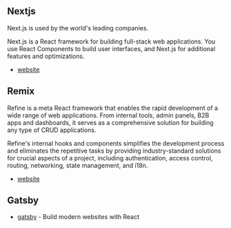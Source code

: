 ## Nextjs
Next.js is used by the world's leading companies. 

Next.js is a React framework for building full-stack web applications. You use React Components to build user interfaces, and Next.js for additional features and optimizations.

- [website](https://nextjs.org)

## Remix
Refine is a meta React framework that enables the rapid development of a wide range of web applications. From internal tools, admin panels, B2B apps and dashboards, it serves as a comprehensive solution for building any type of CRUD applications.

Refine's internal hooks and components simplifies the development process and eliminates the repetitive tasks by providing industry-standard solutions for crucial aspects of a project, including authentication, access control, routing, networking, state management, and i18n.
- [website](https://refine.dev/)

## Gatsby
- [gatsby](https://www.gatsbyjs.com/) - Build modern websites with React